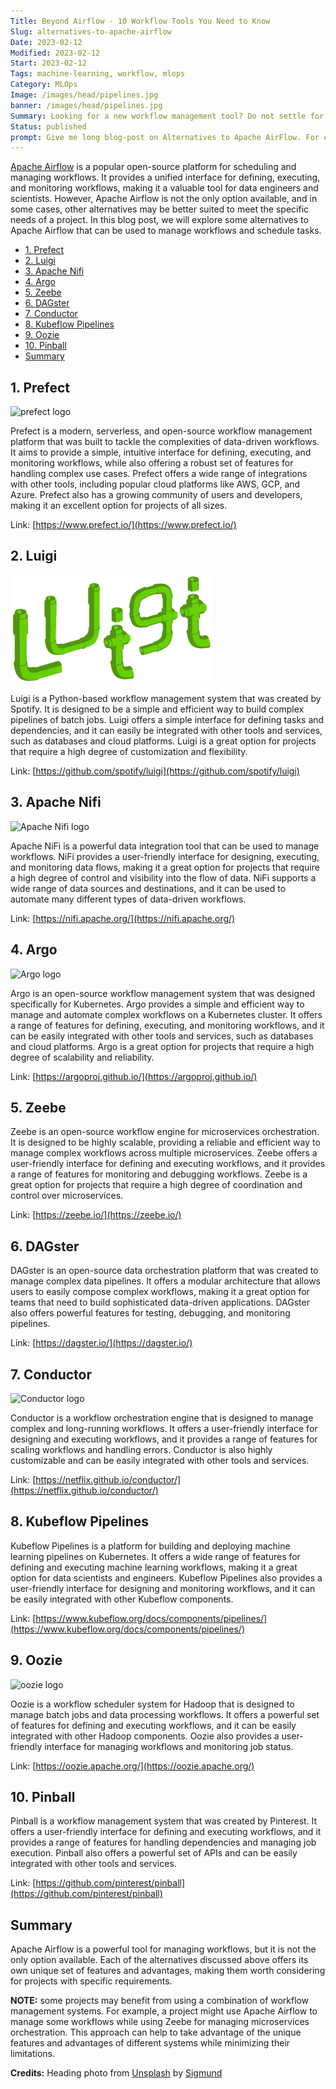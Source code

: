 ```yaml
---
Title: Beyond Airflow - 10 Workflow Tools You Need to Know
Slug: alternatives-to-apache-airflow
Date: 2023-02-12
Modified: 2023-02-12
Start: 2023-02-12
Tags: machine-learning, workflow, mlops
Category: MLOps
Image: /images/head/pipelines.jpg
banner: /images/head/pipelines.jpg
Summary: Looking for a new workflow management tool? Do not settle for Apache Airflow just because it is popular. Discover 10 cutting-edge alternatives that could be a better fit for your needs.
Status: published
prompt: Give me long blog-post on Alternatives to Apache AirFlow. For each tool provide link.
---
```


[Apache Airflow](https://airflow.apache.org/) is a popular open-source platform for scheduling and managing workflows. It provides a unified interface for defining, executing, and monitoring workflows, making it a valuable tool for data engineers and scientists. However, Apache Airflow is not the only option available, and in some cases, other alternatives may be better suited to meet the specific needs of a project. In this blog post, we will explore some alternatives to Apache Airflow that can be used to manage workflows and schedule tasks.

<!-- MarkdownTOC levels="2,3" autolink="true" autoanchor="true" -->

- [1.  Prefect](#1-prefect)
- [2.  Luigi](#2-luigi)
- [3.  Apache Nifi](#3-apache-nifi)
- [4.  Argo](#4-argo)
- [5.  Zeebe](#5-zeebe)
- [6.  DAGster](#6-dagster)
- [7.  Conductor](#7-conductor)
- [8.  Kubeflow Pipelines](#8-kubeflow-pipelines)
- [9.  Oozie](#9-oozie)
- [10.  Pinball](#10-pinball)
- [Summary](#summary)

<!-- /MarkdownTOC -->

<a id="1-prefect"></a>
## 1.  Prefect
![prefect logo](https://d33wubrfki0l68.cloudfront.net/dbca607e3f64720cb471fc40cdb54c68cea5c86d/3ad5f/assets/img/prefect-logo-gradient-white.c4c1e293.svg)

Prefect is a modern, serverless, and open-source workflow management platform that was built to tackle the complexities of data-driven workflows. It aims to provide a simple, intuitive interface for defining, executing, and monitoring workflows, while also offering a robust set of features for handling complex use cases. Prefect offers a wide range of integrations with other tools, including popular cloud platforms like AWS, GCP, and Azure. Prefect also has a growing community of users and developers, making it an excellent option for projects of all sizes.

Link: [https://www.prefect.io/](https://www.prefect.io/)

<a id="2-luigi"></a>
## 2.  Luigi

![luigi logo](https://raw.githubusercontent.com/spotify/luigi/master/doc/luigi.png)

Luigi is a Python-based workflow management system that was created by Spotify. It is designed to be a simple and efficient way to build complex pipelines of batch jobs. Luigi offers a simple interface for defining tasks and dependencies, and it can easily be integrated with other tools and services, such as databases and cloud platforms. Luigi is a great option for projects that require a high degree of customization and flexibility.

Link: [https://github.com/spotify/luigi](https://github.com/spotify/luigi)

<a id="3-apache-nifi"></a>
## 3.  Apache Nifi
![Apache Nifi logo](https://nifi.apache.org/assets/images/apache-nifi-logo.svg)

Apache NiFi is a powerful data integration tool that can be used to manage workflows. NiFi provides a user-friendly interface for designing, executing, and monitoring data flows, making it a great option for projects that require a high degree of control and visibility into the flow of data. NiFi supports a wide range of data sources and destinations, and it can be used to automate many different types of data-driven workflows.

Link: [https://nifi.apache.org/](https://nifi.apache.org/)

<a id="4-argo"></a>
## 4.  Argo
![Argo logo](/images/airflow_alternatives/argo.png)

Argo is an open-source workflow management system that was designed specifically for Kubernetes. Argo provides a simple and efficient way to manage and automate complex workflows on a Kubernetes cluster. It offers a range of features for defining, executing, and monitoring workflows, and it can be easily integrated with other tools and services, such as databases and cloud platforms. Argo is a great option for projects that require a high degree of scalability and reliability.

Link: [https://argoproj.github.io/](https://argoproj.github.io/)

<a id="5-zeebe"></a>
## 5.  Zeebe

Zeebe is an open-source workflow engine for microservices orchestration. It is designed to be highly scalable, providing a reliable and efficient way to manage complex workflows across multiple microservices. Zeebe offers a user-friendly interface for defining and executing workflows, and it provides a range of features for monitoring and debugging workflows. Zeebe is a great option for projects that require a high degree of coordination and control over microservices.

Link: [https://zeebe.io/](https://zeebe.io/)

<a id="6-dagster"></a>
## 6.  DAGster

DAGster is an open-source data orchestration platform that was created to manage complex data pipelines. It offers a modular architecture that allows users to easily compose complex workflows, making it a great option for teams that need to build sophisticated data-driven applications. DAGster also offers powerful features for testing, debugging, and monitoring pipelines.

Link: [https://dagster.io/](https://dagster.io/)

<a id="7-conductor"></a>
## 7.  Conductor
![Conductor logo](https://conductor.netflix.com/img/logo.svg)

Conductor is a workflow orchestration engine that is designed to manage complex and long-running workflows. It offers a user-friendly interface for designing and executing workflows, and it provides a range of features for scaling workflows and handling errors. Conductor is also highly customizable and can be easily integrated with other tools and services.

Link: [https://netflix.github.io/conductor/](https://netflix.github.io/conductor/)

<a id="8-kubeflow-pipelines"></a>
## 8.  Kubeflow Pipelines

Kubeflow Pipelines is a platform for building and deploying machine learning pipelines on Kubernetes. It offers a wide range of features for defining and executing machine learning workflows, making it a great option for data scientists and engineers. Kubeflow Pipelines also provides a user-friendly interface for designing and monitoring workflows, and it can be easily integrated with other Kubeflow components.

Link: [https://www.kubeflow.org/docs/components/pipelines/](https://www.kubeflow.org/docs/components/pipelines/)

<a id="9-oozie"></a>
## 9.  Oozie
![oozie logo](https://oozie.apache.org/images/oozie_200x.png)

Oozie is a workflow scheduler system for Hadoop that is designed to manage batch jobs and data processing workflows. It offers a powerful set of features for defining and executing workflows, and it can be easily integrated with other Hadoop components. Oozie also provides a user-friendly interface for managing workflows and monitoring job status.

Link: [https://oozie.apache.org/](https://oozie.apache.org/)

<a id="10-pinball"></a>
## 10.  Pinball

Pinball is a workflow management system that was created by Pinterest. It offers a user-friendly interface for defining and executing workflows, and it provides a range of features for handling dependencies and managing job execution. Pinball also offers a powerful set of APIs and can be easily integrated with other tools and services.

Link: [https://github.com/pinterest/pinball](https://github.com/pinterest/pinball)


<a id="summary"></a>
## Summary
Apache Airflow is a powerful tool for managing workflows, but it is not the only option available. Each of the alternatives discussed above offers its own unique set of features and advantages, making them worth considering for projects with specific requirements. 

**NOTE:** some projects may benefit from using a combination of workflow management systems. For example, a project might use Apache Airflow to manage some workflows while using Zeebe for managing microservices orchestration. This approach can help to take advantage of the unique features and advantages of different systems while minimizing their limitations.

**Credits:**
Heading photo from [Unsplash](https://unsplash.com/photos/4CNNH2KEjhc) by [Sigmund](https://unsplash.com/@sigmund)